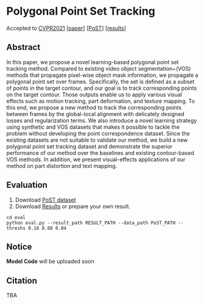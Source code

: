 # Polygonal Point Set Tracking
Accepted to [CVPR2021](http://cvpr2021.thecvf.com/)
\[[paper](https://arxiv.org)\]
\[[PoST](https://drive.google.com/file/d/1yNhiCtnWpzYZuuRGR886WZ48Fpwt-EhY/view?usp=sharing)\]
\[[results](https://drive.google.com/file/d/1gElr0mvIivMHrzj3etMAssNZzGZOmfin/view?usp=sharing)\]

## Abstract
In this paper, we propose a novel learning-based polygonal point set tracking method.
Compared to existing video object segmentation~(VOS) methods that propagate pixel-wise object mask information, we propagate a polygonal point set over frames. 
Specifically, the set is defined as a subset of points in the target contour, and our goal is to track corresponding points on the target contour.
Those outputs enable us to apply various visual effects such as motion tracking, part deformation, and texture mapping.
To this end, we propose a new method to track the corresponding points between frames by the global-local alignment with delicately designed losses and regularization terms.
We also introduce a novel learning strategy using synthetic and VOS datasets that makes it possible to tackle the problem without developing the point correspondence dataset.
Since the existing datasets are not suitable to validate our method, we build a new polygonal point set tracking dataset and demonstrate the superior performance of our method over the baselines and existing contour-based VOS methods.
In addition, we present visual-effects applications of our method on part distortion and text mapping.

## Evaluation
1. Download [PoST dataset](https://drive.google.com/file/d/1yNhiCtnWpzYZuuRGR886WZ48Fpwt-EhY/view?usp=sharing)
2. Download [Results](https://drive.google.com/file/d/1gElr0mvIivMHrzj3etMAssNZzGZOmfin/view?usp=sharing) or prepare your own result.
```
cd eval
python eval.py --result_path RESULT_PATH --data_path PoST_PATH --threshs 0.16 0.08 0.04
```

## Notice
**Model Code** will be uploaded soon

## Citation
TBA


